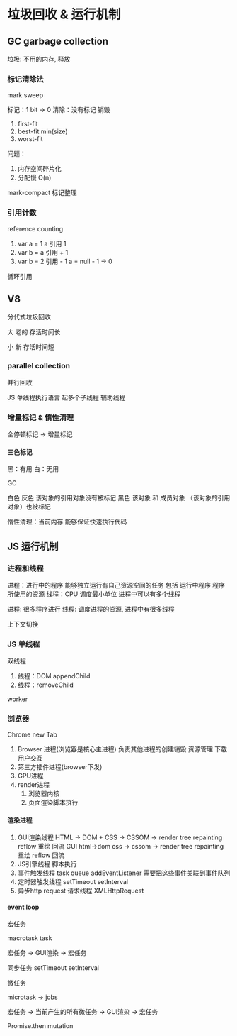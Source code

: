 # 垃圾回收 & 运行机制

## GC garbage collection

垃圾: 不用的内存, 释放

### 标记清除法

mark sweep

标记：1 bit -> 0
清除：没有标记 销毁

1. first-fit
2. best-fit min(size)
3. worst-fit

问题：

1. 内存空间碎片化
2. 分配慢 O(n)

mark-compact 标记整理

### 引用计数

reference counting

1. var a = 1 a 引用 1
2. var b = a 引用 + 1
3. var b = 2 引用 - 1
   a = null - 1 -> 0

循环引用

## V8

分代式垃圾回收

大 老的 存活时间长

小 新 存活时间短

### parallel collection

并行回收

JS 单线程执行语言 起多个子线程 辅助线程

### 增量标记 & 惰性清理

全停顿标记 -> 增量标记

#### 三色标记

黑：有用
白：无用

GC

白色
灰色 该对象的引用对象没有被标记
黑色 该对象 和 成员对象 （该对象的引用对象）也被标记

惰性清理：当前内存 能够保证快速执行代码

## JS 运行机制

### 进程和线程

进程：进行中的程序 能够独立运行有自己资源空间的任务 包括 运行中程序 程序所使用的资源
线程：CPU 调度最小单位 进程中可以有多个线程

进程: 很多程序进行
线程: 调度进程的资源, 进程中有很多线程


上下文切换

### JS 单线程

双线程

1. 线程：DOM appendChild
2. 线程：removeChild

worker

### 浏览器

Chrome new Tab

1. Browser 进程(浏览器是核心主进程)
  负责其他进程的创建销毁 资源管理 下载 用户交互
2. 第三方插件进程(browser下发)
3. GPU进程
4. render进程
   1. 浏览器内核
   2. 页面渲染脚本执行



#### 渲染进程

1. GUI渲染线程 HTML -> DOM +  CSS -> CSSOM -> render tree repainting reflow  重绘 回流
GUI html->dom css -> cssom -> render tree repainting 重绘 reflow 回流
2. JS引擎线程 脚本执行
3. 事件触发线程 task queue addEventListener 需要把这些事件关联到事件队列
4. 定时器触发线程 setTimeout setInterval 
5. 异步http request 请求线程 XMLHttpRequest

#### event loop

宏任务

macrotask task

宏任务 -> GUI渲染 -> 宏任务

同步任务
setTimeout
setInterval

微任务

microtask -> jobs

宏任务 -> 当前产生的所有微任务 -> GUI渲染 -> 宏任务

Promise.then mutation